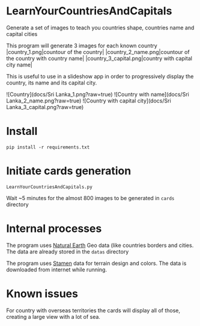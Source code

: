# LearnYourCountriesAndCapitals
Generate a set of images to teach you countries shape, countries name and capital cities

This program will generate 3 images for each known country
|country_1.png|countour of the country|
|country_2_name.png|countour of the country with country name|
|country_3_capital.png|country with capital city name|

This is useful to use in a slideshow app in order to  progressively display the country, its name and its capital city.

![Country](docs/Sri Lanka_1.png?raw=true)
![Country with name](docs/Sri Lanka_2_name.png?raw=true)
![Country with capital city](docs/Sri Lanka_3_capital.png?raw=true)

# Install
```pip install -r requirements.txt```

# Initiate cards generation
```LearnYourCountriesAndCapitals.py```

Wait ~5 minutes for the almost 800 images to be generated in ```cards``` directory

# Internal processes
The program uses [Natural Earth](https://www.naturalearthdata.com/) Geo data (like countries borders and cities.
The data are already stored in the ```datas``` directory

The program uses [Stamen](https://stamen.com/) data for terrain design and colors.
The data is downloaded from internet while running.

# Known issues
For country with overseas territories the cards will display all of those, creating a large view with a lot of sea.